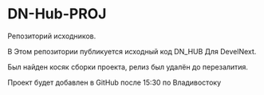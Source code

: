 # DN-Hub-PROJ
Репозиторий исходников.

В Этом репозитории публикуется исходный код DN_HUB Для DevelNext.

Был найден косяк сборки проекта, релиз был удалён до перезалития. 

Проект будет добавлен в GitHub после 15:30 по Владивостоку 
